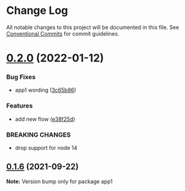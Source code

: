 # Change Log

All notable changes to this project will be documented in this file.
See [Conventional Commits](https://conventionalcommits.org) for commit guidelines.

# [0.2.0](https://github.com/mahaksinghsib/monorepo/compare/app1@0.1.6...app1@0.2.0) (2022-01-12)


### Bug Fixes

* app1 wording ([3c65b86](https://github.com/mahaksinghsib/monorepo/commit/3c65b86b949720456baeabd0d1c6328264002514))


### Features

* add new flow ([e38f25d](https://github.com/mahaksinghsib/monorepo/commit/e38f25d4841892b1dad6be84eb4904985eba7b5f))


### BREAKING CHANGES

* drop support for node 14





## [0.1.6](https://github.com/mahaksinghsib/monorepo/compare/app1@0.1.5...app1@0.1.6) (2021-09-22)

**Note:** Version bump only for package app1
